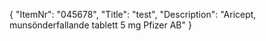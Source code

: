{
  "ItemNr": "045678",
  "Title": "test",
  "Description": "Aricept, munsönderfallande tablett 5 mg Pfizer AB"
}